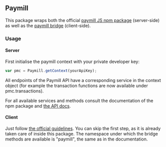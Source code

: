 ## Paymill

This package wraps both the official [paymill JS npm package](https://www.npmjs.com/package/paymill-wrapper) (server-side) as well as the [paymill bridge](https://bridge.paymill.com) (client-side).

### Usage


#### Server
First initialise the paymill context with your private developer key:
```javascript
var pmc = Paymill.getContext(yourApiKey);
```

All endpoints of the Paymill API have a corresponding service in the context object (for example the transaction functions are now available under pmc.transactions).

For all available services and methods consult the documentation of the npm package and [the API docs](https://developers.paymill.com/en/reference/api-reference/).

#### Client
Just follow [the official guidelines](https://developers.paymill.com/en/reference/paymill-bridge/). You can skip the first step, as it is already taken care of inside this package. The namespace under which the bridge methods are available is "paymill", the same as in the documentation.